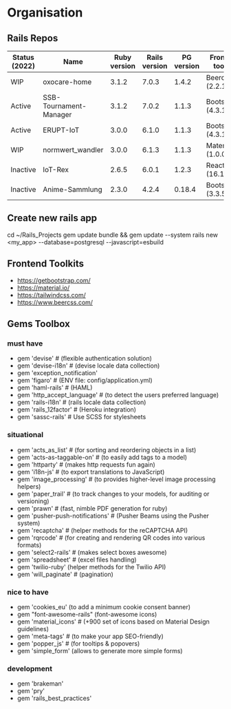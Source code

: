 # Organisation

## Rails Repos

| Status (2022) | Name | Ruby version | Rails version | PG version | Frontend toolkit | javascript |
| ------------- | ---- | ------------ | ------------- | ---------- | ---------------- | ---------- |
| WIP | oxocare-home | 3.1.2 | 7.0.3 | 1.4.2 | Beercss (2.2.1) | esbuild |
| Active | SSB-Tournament-Manager | 3.1.2 | 7.0.2 | 1.1.3 | Bootstrap (4.3.1) | asset pipeline |
| Active | ERUPT-IoT | 3.0.0 | 6.1.0 | 1.1.3 | Bootstrap (4.3.1) | asset pipeline |
| WIP | normwert_wandler | 3.0.0 | 6.1.3 | 1.1.3 | Materialize (1.0.0) | asset pipeline |
| Inactive | IoT-Rex | 2.6.5 | 6.0.1 | 1.2.3 | React (16.11.0) | asset pipeline |
| Inactive | Anime-Sammlung | 2.3.0 | 4.2.4 | 0.18.4 | Bootstrap (3.3.5) | asset pipeline |

## Create new rails app

cd ~/Rails_Projects
gem update bundle && gem update --system
rails new <my_app> --database=postgresql --javascript=esbuild

## Frontend Toolkits

- https://getbootstrap.com/
- https://material.io/
- https://tailwindcss.com/
- https://www.beercss.com/

## Gems Toolbox

### must have

- gem 'devise' # (flexible authentication solution)
- gem 'devise-i18n' # (devise locale data collection)
- gem 'exception_notification'
- gem 'figaro' # (ENV file: config/application.yml)
- gem 'haml-rails' # (HAML)
- gem 'http_accept_language' # (to detect the users preferred language)
- gem 'rails-i18n' # (rails locale data collection)
- gem 'rails_12factor' # (Heroku integration)
- gem 'sassc-rails' # Use SCSS for stylesheets

### situational

- gem 'acts_as_list' # (for sorting and reordering objects in a list)
- gem 'acts-as-taggable-on' # (to easily add tags to a model)
- gem 'httparty' # (makes http requests fun again)
- gem 'i18n-js' # (to export translations to JavaScript)
- gem 'image_processing' # (to provides higher-level image processing helpers)
- gem 'paper_trail' # (to track changes to your models, for auditing or versioning)
- gem 'prawn' # (fast, nimble PDF generation for ruby)
- gem 'pusher-push-notifications' # (Pusher Beams using the Pusher system)
- gem 'recaptcha' # (helper methods for the reCAPTCHA API)
- gem 'rqrcode' # (for creating and rendering QR codes into various formats)
- gem 'select2-rails' # (makes select boxes awesome)
- gem 'spreadsheet' # (excel files handling)
- gem 'twilio-ruby' (helper methods for the Twilio API)
- gem 'will_paginate' # (pagination)

### nice to have

- gem 'cookies_eu' (to add a minimum cookie consent banner)
- gem "font-awesome-rails" (font-awesome icons)
- gem 'material_icons' # (+900 set of icons based on Material Design guidelines)
- gem 'meta-tags' # (to make your app SEO-friendly)
- gem 'popper_js' # (for tooltips & popovers)
- gem 'simple_form' (allows to generate more simple forms)

### development

- gem 'brakeman'
- gem 'pry'
- gem 'rails_best_practices'
